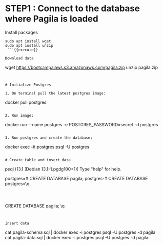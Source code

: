 # STEP1 : Connect to the database where Pagila is loaded

Install packages
```
sudo apt install wget
sudo apt install unzip
 ```{{execute}}

Download data
```
wget https://bootcampaiaws.s3.amazonaws.com/pagila.zip
unzip pagila.zip
```{{execute}}


# Initialize Postgres

1. On terminal pull the latest postgres image:

```
docker pull postgres
```{{execute}}

2. Run image:
```
docker run --name postgres -e POSTGRES_PASSWORD=secret -d postgres
```{{execute}}

3. Run postgres and create the database:
```
docker exec -it postgres psql -U postgres
```{{execute}}

# Create table and insert data

```
psql (13.1 (Debian 13.1-1.pgdg100+1))
Type "help" for help.

postgres=# CREATE DATABASE pagila;
postgres-# CREATE DATABASE
postgres=\q
```



```
CREATE DATABASE pagila;
\q
```{{execute}}


Insert data
```
cat pagila-schema.sql | docker exec -i postgres psql -U postgres -d pagila
cat pagila-data.sql | docker exec -i postgres psql -U postgres -d pagila
```{{execute}}


